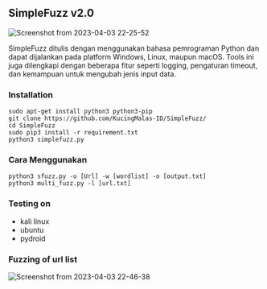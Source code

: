 ## SimpleFuzz v2.0

![Screenshot from 2023-04-03 22-25-52](https://user-images.githubusercontent.com/105418279/229556129-0657590c-2691-4f67-a26d-8c06d9a7f660.png)

SimpleFuzz ditulis dengan menggunakan bahasa pemrograman Python dan dapat dijalankan pada platform Windows, Linux, maupun macOS. Tools ini juga dilengkapi dengan beberapa fitur seperti logging, pengaturan timeout, dan kemampuan untuk mengubah jenis input data.

### Installation
```
sudo apt-get install python3 python3-pip
git clone https://github.com/KucingMalas-ID/SimpleFuzz/
cd SimpleFuzz
sudo pip3 install -r requirement.txt
python3 simplefuzz.py
```

### Cara Menggunakan
```
python3 sfuzz.py -u [Url] -w [wordlist] -o [output.txt]
python3 multi_fuzz.py -l [url.txt]
```
### Testing on 

* kali linux
* ubuntu
* pydroid

### Fuzzing of url list

![Screenshot from 2023-04-03 22-46-38](https://user-images.githubusercontent.com/105418279/229561325-15c5a30d-4c7f-4f20-91db-6ca42ef078c9.png)

